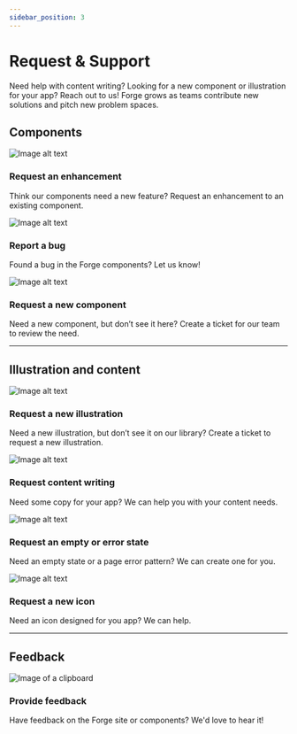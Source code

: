```yaml
---
sidebar_position: 3
---
```


# Request & Support

Need help with content writing? Looking for a new component or illustration for your app? Reach out to us! Forge grows as teams contribute new solutions and pitch new problem spaces.

## Components

<Columns columns="three" type="equal">

<ServicesBlock link="https://tylerjira.tylertech.com/servicedesk/customer/portal/21/create/598" action="Request" contentHeight="260px">

![Image alt text](https://cdn.forge.tylertech.com/v1/images/spot/cosmetologist-spot.svg)

### Request an enhancement

Think our components need a new feature? Request an enhancement to an existing component.

</ServicesBlock>

<ServicesBlock link="https://tylerjira.tylertech.com/servicedesk/customer/portal/21/create/599" action="Report" contentHeight="260px">

![Image alt text](https://cdn.forge.tylertech.com/v1/images/spot/error-spot.svg)

### Report a bug

Found a bug in the Forge components? Let us know!

</ServicesBlock>

<ServicesBlock link="https://tylerjira.tylertech.com/servicedesk/customer/portal/21/create/600" action="Request" contentHeight="260px">

![Image alt text](https://cdn.forge.tylertech.com/v1/images/spot/light-spot.svg)

### Request a new component

Need a new component, but don’t see it here? Create a ticket for our team to review the need.

</ServicesBlock>

</Columns>

--- 

## Illustration and content

<Columns columns="three" type="equal">

<ServicesBlock link="https://tylerjira.tylertech.com/servicedesk/customer/portal/21/create/601" action="Request" contentHeight="260px">

![Image alt text](https://cdn.forge.tylertech.com/v1/images/spot/paint-spot.svg)

### Request a new illustration

Need a new illustration, but don’t see it on our library? Create a ticket to request a new illustration.
</ServicesBlock>

<ServicesBlock link="https://tylerjira.tylertech.com/servicedesk/customer/portal/21/create/602" action="Request" contentHeight="260px">

![Image alt text](https://cdn.forge.tylertech.com/v1/images/spot/pencil-spot.svg)

### Request content writing

Need some copy for your app? We can help you with your content needs.

</ServicesBlock>

<ServicesBlock link="https://tylerjira.tylertech.com/servicedesk/customer/portal/21/create/603" action="Request" contentHeight="260px">

![Image alt text](https://cdn.forge.tylertech.com/v1/images/spot/layout-spot.svg)

### Request an empty or error state

Need an empty state or a page error pattern? We can create one for you.

</ServicesBlock>

<ServicesBlock link="https://tylerjira.tylertech.com/servicedesk/customer/portal/21/create/629" action="Request" contentHeight="260px">

![Image alt text](https://cdn.forge.tylertech.com/v1/images/spot/restaurant-spot.svg)

### Request a new icon

Need an icon designed for you app? We can help. 

</ServicesBlock>

</Columns>

---

## Feedback

<Columns columns="three" type="equal">

<ServicesBlock link="https://tylerjira.tylertech.com/servicedesk/customer/portal/21/create/628" action="Provide feedback" contentHeight="260px">

![Image of a clipboard](https://cdn.forge.tylertech.com/v1/images/spot/clipboard-spot.svg)

### Provide feedback

Have feedback on the Forge site or components? We'd love to hear it!

</ServicesBlock>

</Columns>

